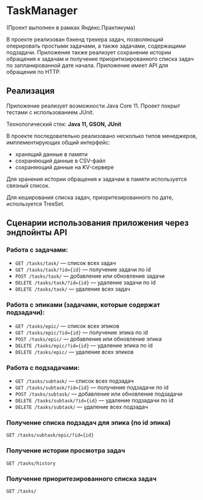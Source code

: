 # TaskManager

(Проект выполнен в рамках Яндекс.Практикума)

В проекте реализован бэкенд трекера задач, позволяющий оперировать простыми задачами, а также задачами, содержащими
подзадачи. Приложение также реализует сохранение истории обращения к задачам и получение приоритизированного списка 
задач по запланированной дате начала. Приложение имеет API для обращения по HTTP.

## Реализация

Приложение реализует возможности Java Core 11. Проект покрыт тестами с использованием JUnit.

Технологический стек:
**Java 11, GSON, JUnit**

В проекте последовательно реализовано несколько типов менеджеров, имплементирующих общий интерфейс:
* хранящий данные в памяти
* сохраняющий данные в CSV-файл
* сохраняющий данные на KV-сервере

Для хранения истории обращения к задачам в памяти используется связный список.

Для кеширования списка задач, приоритезированного по дате, используется TreeSet.

## Сценарии использования приложения через эндпойнты API

### Работа с задачами:
* `GET /tasks/task/` — список всех задач
* `GET /tasks/task/?id={id}` — получение задачи по id
* `POST /tasks/task/` — добавление или обновление задачи
* `DELETE /tasks/task/?id={id}` — удаление задачи по id
* `DELETE /tasks/task/` — удаление всех задач

### Работа с эпиками (задачами, которые содержат подзадачи):
* `GET /tasks/epic/` — список всех эпиков
* `GET /tasks/epic/?id={id}` — получение эпика по id
* `POST /tasks/epic/` — добавление или обновление эпика
* `DELETE /tasks/epic/?id={id}`  — удаление эпика по id
* `DELETE /tasks/epic/` — удаление всех эпиков

### Работа с подзадачами:
* `GET /tasks/subtask/` — список всех подзадач
* `GET /tasks/subtask/?id={id}` — получение подзадачи по id
* `POST /tasks/subtask/` — добавление или обновление подзадачи
* `DELETE /tasks/subtask/?id={id}` — удаление подзадачи по id
* `DELETE /tasks/subtask/` — удаление всех подзадач

### Получение списка подзадач для эпика (по id эпика)
`GET /tasks/subtask/epic/?id={id}`

### Получение истории просмотра задач
`GET /tasks/history`

### Получение приоритезированного списка задач
`GET /tasks/`
